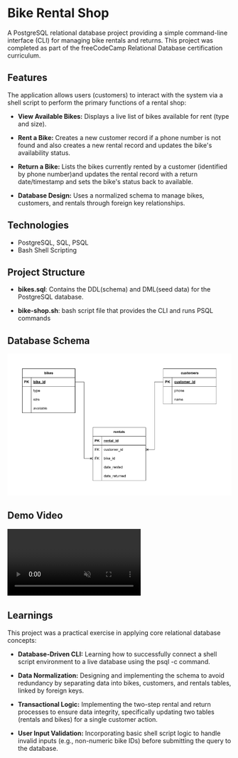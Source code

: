 # Bike Rental Shop

A PostgreSQL relational database project providing a simple command-line interface (CLI) for managing bike rentals and returns. This project was completed as part of the freeCodeCamp Relational Database certification curriculum.

## Features

The application allows users (customers) to interact with the system via a shell script to perform the primary functions of a rental shop:

- **View Available Bikes:** Displays a live list of bikes available for rent (type and size).

- **Rent a Bike:** Creates a new customer record if a phone number is not found and also creates a new rental record and updates the bike's availability status.

- **Return a Bike:** Lists the bikes currently rented by a customer (identified by phone number)and updates the rental record with a return date/timestamp and sets the bike's status back to available.

- **Database Design:** Uses a normalized schema to manage bikes, customers, and rentals through foreign key relationships.

## Technologies

- PostgreSQL, SQL, PSQL
- Bash Shell Scripting

## Project Structure

- **bikes.sql**: Contains the DDL(schema) and DML(seed data) for the PostgreSQL database.

- **bike-shop.sh**: bash script file that provides the CLI and runs PSQL commands

## Database Schema

![Database schema of Bike Shop](BikeShop.drawio.png)

## Demo Video

<video src="BikeShopDemo.webm" controls loop muted style="max-width: 100%; height: auto;"></video>

## Learnings
This project was a practical exercise in applying core relational database concepts:

- **Database-Driven CLI:** Learning how to successfully connect a shell script environment to a live database using the psql -c command.

- **Data Normalization:** Designing and implementing the schema to avoid redundancy by separating data into bikes, customers, and rentals tables, linked by foreign keys.

- **Transactional Logic:** Implementing the two-step rental and return processes to ensure data integrity, specifically updating two tables (rentals and bikes) for a single customer action.

- **User Input Validation:** Incorporating basic shell script logic to handle invalid inputs (e.g., non-numeric bike IDs) before submitting the query to the database.